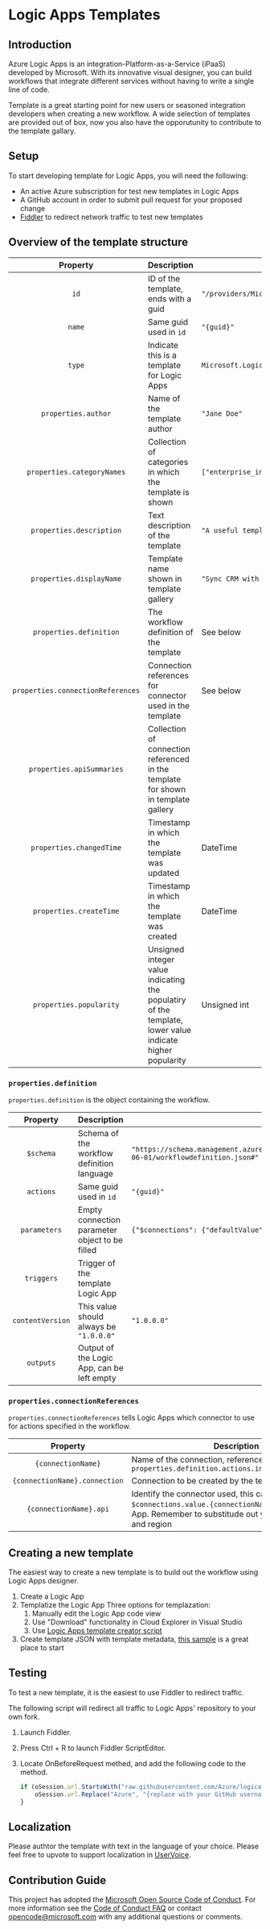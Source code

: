 # Logic Apps Templates

## Introduction
Azure Logic Apps is an integration-Platform-as-a-Service (iPaaS) developed by Microsoft. With its innovative visual designer, you can build workflows that integrate different services without having to write a single line of code.

Template is a great starting point for new users or seasoned integration developers when creating a new workflow. A wide selection of templates are provided out of box, now you also have the opporutunity to contribute to the template gallary.

## Setup
To start developing template for Logic Apps, you will need the following:

* An active Azure subscription for test new templates in Logic Apps
* A GitHub account in order to submit pull request for your proposed change
* [Fiddler](http://www.telerik.com/fiddler) to redirect network traffic to test new templates

## Overview of the template structure

| Property                          | Description                                              | Example |
|:---------------------------------:| -------------------------------------------------------- | --------------- |
| `id`                              | ID of the template, ends with a guid                     | `"/providers/Microsoft.Logic/galleries/public/templates/{guid}"` |
| `name`                            | Same guid used in `id`                                   | `"{guid}"` |
| `type`                            | Indicate this is a template for Logic Apps               | `Microsoft.Logic/galleries/templates` |
| `properties.author`               | Name of the template author                              | `"Jane Doe"` |
| `properties.categoryNames`        | Collection of categories in which the template is shown  | `["enterprise_integration", "sync"]` |
| `properties.description`          | Text description of the template                         | `"A useful template"` | 
| `properties.displayName`          | Template name shown in template gallery                  | `"Sync CRM with SQL"` |
| `properties.definition`           | The workflow definition of the template                  | See below |
| `properties.connectionReferences` | Connection references for connector used in the template | See below |
| `properties.apiSummaries`         | Collection of connection referenced in the template for shown in template gallery | |
| `properties.changedTime`          | Timestamp in which the template was updated              | DateTime |
| `properties.createTime`           | Timestamp in which the template was created              | DateTime |
| `properties.popularity`           | Unsigned integer value indicating the populatiry of the template, lower value indicate higher popularity | Unsigned int |

### `properties.definition`
`properties.definition` is the object containing the workflow.

| Property         | Description                                    | Example |
|:----------------:| ---------------------------------------------- | --------------- |
| `$schema`        | Schema of the workflow definition language     | `"https://schema.management.azure.com/providers/Microsoft.Logic/schemas/2016-06-01/workflowdefinition.json#"` |
| `actions`        | Same guid used in `id`                         | `"{guid}"` |
| `parameters`     | Empty connection parameter object to be filled | `{"$connections": {"defaultValue": {},                   "type": "Object"}` |
| `triggers`       | Trigger of the template Logic App              | |
| `contentVersion` | This value should always be `"1.0.0.0"`        | `"1.0.0.0"` |
| `outputs`        | Output of the Logic App, can be left empty     | | 

### `properties.connectionReferences`
`properties.connectionReferences` tells Logic Apps which connector to use for actions specified in the workflow.

| Property                      | Description                                | Example  |
|:-----------------------------:| ------------------------------------------ | --------------- |
| `{connectionName}`            | Name of the connection, referenced by `properties.definition.actions.input.host.connection` | `"azurequeues"` |
| `{connectionName}.connection` | Connection to be created by the template user | `{"id": ""}` |
| `{connectionName}.api`        | Identify the connector used, this can be found under `$connections.value.{connectionName}.id` of your Logic App. Remember to substitude out your subscription and region  | `/subscriptions/{0}/providers/Microsoft.Web/locations/{1}/managedApis/azurequeues` |

## Creating a new template
The easiest way to create a new template is to build out the workflow using Logic Apps designer. 
1. Create a Logic App
1. Templatize the Logic App
    Three options for templazation:
    1. Manually edit the Logic App code view
    1. Use "Download" functionality in Cloud Explorer in Visual Studio
    1. Use [Logic Apps template creator script](https://github.com/logicappsio/LogicAppTemplateCreator)
1. Create template JSON with template metadata, [this sample](sample.json) is a great place to start

## Testing
To test a new template, it is the easiest to use Fiddler to redirect traffic.

The following script will redirect all traffic to Logic Apps' repository to your own fork.

1. Launch Fiddler.
1. Press Ctrl + R to launch Fiddler ScriptEditor.
1. Locate OnBeforeRequest methed, and add the following code to the method.

    ```javascript
    if (oSession.url.StartsWith("raw.githubusercontent.com/Azure/logicapps")) {
        oSession.url.Replace("Azure", "{replace with your GitHub username}");
    }

## Localization
Please authtor the template with text in the language of your choice. Please feel free to upvote to support localization in [UserVoice](https://feedback.azure.com/forums/287593-logic-apps/suggestions/20495815-support-localization-for-public-templates).

## Contribution Guide
This project has adopted the [Microsoft Open Source Code of Conduct](https://opensource.microsoft.com/codeofconduct/). For more information see the [Code of Conduct FAQ](https://opensource.microsoft.com/codeofconduct/faq/) or contact [opencode@microsoft.com](mailto:opencode@microsoft.com) with any additional questions or comments.
